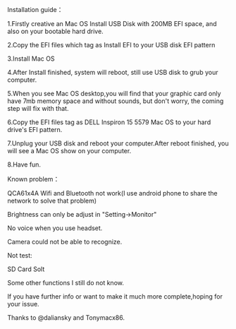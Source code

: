 Installation guide：

1.Firstly creative an Mac OS Install USB Disk with 200MB EFI space, and also on your bootable hard drive.

2.Copy the EFI files which tag as Install EFI to your USB disk EFI pattern 

3.Install Mac OS

4.After Install finished, system will reboot, still use USB disk to grub your computer.

5.When you see Mac OS desktop,you will find that your graphic card only have 7mb memory space and without sounds, but don't worry, the coming step will fix with that.

6.Copy the EFI files tag as DELL Inspiron 15 5579 Mac OS to your hard drive's EFI pattern.

7.Unplug your USB disk and reboot your computer.After reboot finished, you will see a Mac OS show on your computer.

8.Have fun.

Known problem：

QCA61x4A Wifi and Bluetooth not work(I use android phone to share the network to solve that problem)

Brightness can only be adjust in "Setting->Monitor"

No voice when you use headset.

Camera could not be able to recognize.

Not test:

SD Card Solt

Some other functions I still do not know.

If you have further info or want to make it much more complete,hoping for your issue.

Thanks to @daliansky and Tonymacx86.
